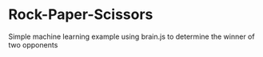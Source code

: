 # Rock-Paper-Scissors
Simple machine learning example using brain.js to determine the winner of two opponents
